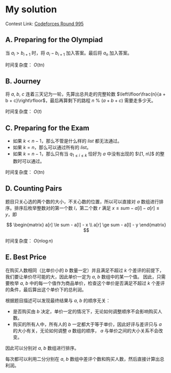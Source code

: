 # My solution
Contest Link: [Codeforces Round 995](https://codeforces.com/contest/2051)

## A. Preparing for the Olympiad
当 $a_i > b_{i + 1}$ 时，将 $a_i - b_{i + 1}$ 加入答案。最后将 $a_n$ 加入答案。

时间复杂度： $O(tn)$

## B. Journey
将 $a$, $b$, $c$ 连着三天记为一轮，先算出总共走的完整轮数 $\left\lfloor\frac{n}{a + b + c}\right\rfloor$，最后再算剩下的路程 $n$ % $(a + b + c)$ 需要走多少天。

时间复杂度： $O(t)$

## C. Preparing for the Exam
- 如果 $k < n - 1$，那么不管是什么样的 $list$ 都无法通过。
- 如果 $k = n$，那么可以通过所有的 $list$。
- 如果 $k = n - 1$，那么只有当 $q_{1 \le i \le k}$ 恰好为 $a$ 中没有出现的 $\[1, n\]$ 的整数时可以通过。

时间复杂度： $O(tn)$

## D. Counting Pairs
题目只关心选的两个数的大小，不关心数的位置，所以可以直接对 $a$ 数组进行排序。排序后枚举整数对的第一个数 $l$，第二个数 $r$ 满足 $x \le sum - a[l] - a[r] \le y$，即

$$
\begin{matrix}
a[r] \le sum - a[l] - x \\ 
a[r] \ge sum - a[l] - y
\end{matrix}
$$

时间复杂度： $O(n\log n)$

## E. Best Price
在购买人数相同（比单价小的 $b$ 数量一定）并且满足不超过 $k$ 个差评的前提下，我们要让单价尽可能的大，因此单价一定为 $a$, $b$ 数组中的某一个值。
因此，只需要枚举 $a$, $b$ 中的每一个值作为商品单价，检查这个单价是否满足不超过 $k$ 个差评的条件，最后算出这个单价下的总利润。

根据题目描述可以发现最终结果与 $a$, $b$ 的顺序无关：

- 是否购买由 $b$ 决定，单价一定的情况下，无论如何调整顺序不会影响购买人数。
- 购买的所有人中，所有人的 $b$ 一定都大于等于单价，因此好评与差评只与 $a$ 的大小有关，无论如何调整 $a$ 数组的顺序， $a$ 与单价之间的大小关系不会改变。

因此可以分别对 $a$, $b$ 数组进行排序。

每次都可以利用二分分别在 $a$, $b$ 数组中差评个数和购买人数，然后直接计算出总利润。
